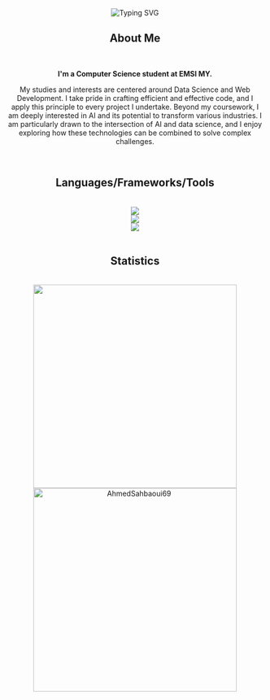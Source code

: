 <div align="center">
  <div align="center">
    <img src="https://readme-typing-svg.herokuapp.com?font=Honk&size=35&pause=1000&color=A52A2A&center=true&vCenter=true&random=false&width=700&height=70&lines=Hi+There!;I'm+Ahmed!" alt="Typing SVG" />
  </div>
  <h2>About Me</h2>
  <br/> 
  <p style="font-weight: bold;"> I'm a Computer Science student at EMSI MY.</p> <p> My studies and interests are centered around Data Science and Web Development. I take pride in crafting efficient and effective code, and I apply this principle to every project I undertake. Beyond my coursework, I am deeply interested in AI and its potential to transform various industries. I am particularly drawn to the intersection of AI and data science, and I enjoy exploring how these technologies can be combined to solve complex challenges. 
  </p>
  <br/>
</div>


<h2 align="center">Languages/Frameworks/Tools</h2>

<br/>
<div align="center">
    <img src="https://skillicons.dev/icons?i=cpp,python,django,flask,java,spring,react,javascript,typescript,html,css" /><br>
      <img src="https://skillicons.dev/icons?i=selenium,anaconda,vue,tailwind,bootstrap,sklearn,tensorflow,dart,flutter,androidstudio,idea"/><br>
    <img src="https://skillicons.dev/icons?i=vscode,php,dotnet,git,docker,bash,mysql,postgres,mongodb,nodejs,npm" /><br>
</div>

<br/>
<h2 align="center">Statistics</h2>
<br/>

<div align="center">
  <img width="400" src="https://github-readme-streak-stats.herokuapp.com/?user=AhmedSahbaoui69&theme=dark"/>
  <br>
  <img width="400" src="https://github-readme-stats.vercel.app/api/top-langs/?username=AhmedSahbaoui69&layout=compact&count_private=true&hide=HTML,CSS&theme=dark" alt="AhmedSahbaoui69" />
  <br></br>
</div>
